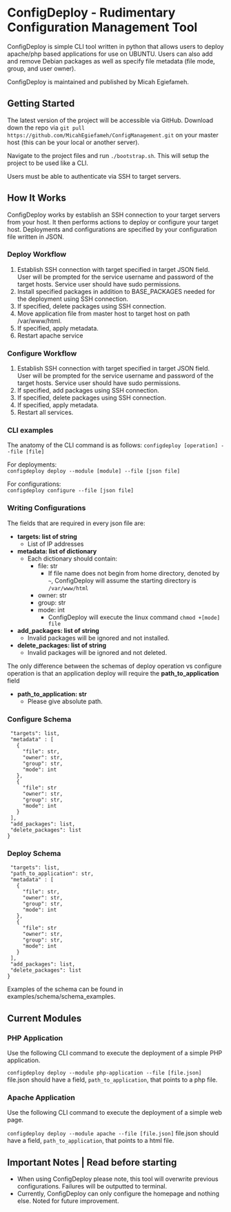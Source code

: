 # ConfigDeploy - Rudimentary Configuration Management Tool

ConfigDeploy is simple CLI tool written in python that allows users to deploy apache/php based applications for use on UBUNTU. Users can also add and remove Debian packages as well as
specify file metadata (file mode, group, and user owner).

ConfigDeploy is maintained and published by Micah Egiefameh.

## Getting Started

The latest version of the project will be accessible via GitHub. Download down the repo via 
`git pull https://github.com/MicahEgiefameh/ConfigManagement.git` on your master host (this can be your local or another server).

Navigate to the project files and run `./bootstrap.sh`. This will setup the project to be used like a CLI.

Users must be able to authenticate via SSH to target servers.

## How It Works

ConfigDeploy works by establish an SSH connection to your target servers from your host. It then performs actions to deploy or configure your target host. Deployments and configurations
are specified by your configuration file written in JSON.

### Deploy Workflow
1. Establish SSH connection with target specified in target JSON field. User will be prompted for 
the service username and password of the target hosts. Service user should have sudo permissions.
2. Install specified packages in addition to BASE_PACKAGES needed for the deployment using SSH connection.
3. If specified, delete packages using SSH connection.
4. Move application file from master host to target host on path /var/www/html.
5. If specified, apply metadata.
6. Restart apache service


### Configure Workflow
1. Establish SSH connection with target specified in target JSON field. User will be prompted for 
the service username and password of the target hosts. Service user should have sudo permissions.
2. If specified, add packages using SSH connection.
3. If specified, delete packages using SSH connection.
5. If specified, apply metadata.
6. Restart all services.


### CLI examples

The anatomy of the CLI command is as follows:
`configdeploy [operation] --file [file]`

For deployments:  
`configdeploy deploy --module [module] --file [json file]`

For configurations:  
`configdeploy configure --file [json file]`

### Writing Configurations

The fields that are required in every json file are:
* **targets: list of string**
  * List of IP addresses
* **metadata: list of dictionary**
  * Each dictionary should contain:
    * file: str
      * If file name does not begin from home directory, denoted by `~`, ConfigDeploy will assume 
      the starting directory is `/var/www/html`
    * owner: str
    * group: str
    * mode: int
      * ConfigDeploy will execute the linux command `chmod +[mode] file`
* **add_packages: list of string**
  * Invalid packages will be ignored and not installed.
* **delete_packages: list of string**
  * Invalid packages will be ignored and not deleted.

The only difference between the schemas of deploy operation vs configure operation is that an application deploy will require the **path_to_application** field
* **path_to_application: str**
  * Please give absolute path.

### Configure Schema

 ```{
  "targets": list,
  "metadata" : [
    {
      "file": str,
      "owner": str,
      "group": str,
      "mode": int
    },
    {
      "file": str
      "owner": str,
      "group": str,
      "mode": int
    }
  ],
  "add_packages": list,
  "delete_packages": list
}
```

### Deploy Schema

 ```{
  "targets": list,
  "path_to_application": str,
  "metadata" : [
    {
      "file": str,
      "owner": str,
      "group": str,
      "mode": int
    },
    {
      "file": str
      "owner": str,
      "group": str,
      "mode": int
    }
  ],
  "add_packages": list,
  "delete_packages": list
}
```

Examples of the schema can be found in examples/schema/schema_examples.

## Current Modules

### PHP Application

Use the following CLI command to execute the deployment of a simple PHP application.

`configdeploy deploy --module php-application --file [file.json]`
file.json should have a field, `path_to_application`, that points to a php file.

### Apache Application

Use the following CLI command to execute the deployment of a simple web page.

`configdeploy deploy --module apache --file [file.json]`
file.json should have a field, `path_to_application`, that points to a html file.


## Important Notes | Read before starting

* When using ConfigDeploy please note, this tool will overwrite previous configurations. Failures will be outputted to terminal.
* Currently, ConfigDeploy can only configure the homepage and nothing else. Noted for future improvement.